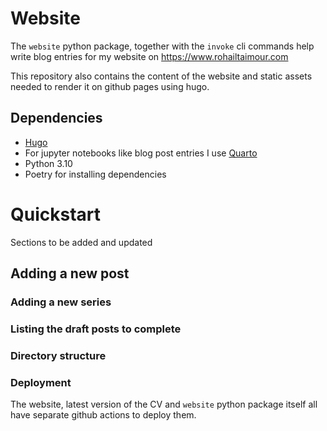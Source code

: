# Website

The `website` python package, together with the `invoke` cli commands help write
blog entries for my website on https://www.rohailtaimour.com

This repository also contains the content of the website and static assets
needed to render it on github pages using hugo.

## Dependencies

- [Hugo](https://github.com/gohugoio/hugo/releases/download/v0.111.3/hugo_extended_0.111.3_linux-amd64.tar.gz)
- For jupyter notebooks like blog post entries I use
  [Quarto](https://github.com/quarto-dev/quarto-cli/releases/download/v1.3.450/quarto-1.3.450-macos.tar.gz)
- Python 3.10
- Poetry for installing dependencies

# Quickstart

Sections to be added and updated

## Adding a new post

### Adding a new series

### Listing the draft posts to complete

### Directory structure

### Deployment

The website, latest version of the CV and `website` python package itself all
have separate github actions to deploy them.
